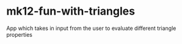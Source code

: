 # mk12-fun-with-triangles
 App which takes in input from the user to evaluate different triangle properties
